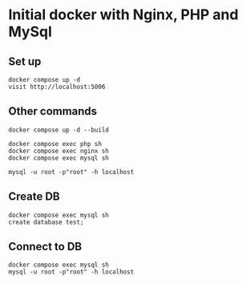 # Initial docker with Nginx, PHP and MySql


## Set up 

```
docker compose up -d
visit http://localhost:5006
```

## Other commands

```
docker compose up -d --build

docker compose exec php sh
docker compose exec nginx sh
docker compose exec mysql sh

mysql -u root -p"root" -h localhost 
```

## Create DB

```
docker compose exec mysql sh
create database test;
```

## Connect to DB

```
docker compose exec mysql sh
mysql -u root -p"root" -h localhost 
```
